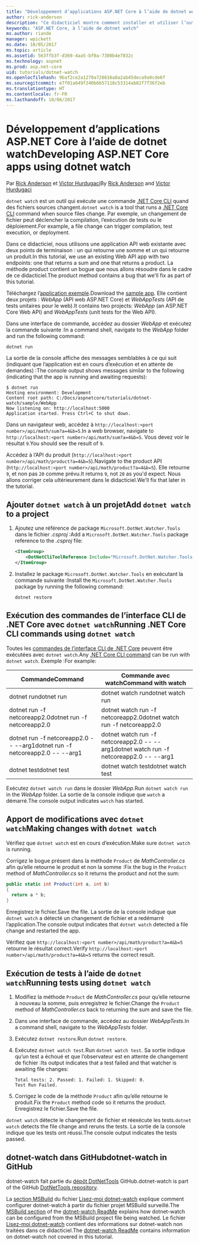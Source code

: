 ```yaml
---
title: "Développement d’applications ASP.NET Core à l’aide de dotnet watch"
author: rick-anderson
description: "Ce didacticiel montre comment installer et utiliser l’outil Observateur de fichiers (dotnet watch) de l’interface de ligne de commande .NET Core dans une application ASP.NET Core."
keywords: "ASP.NET Core, à l’aide de dotnet watch"
ms.author: riande
manager: wpickett
ms.date: 10/05/2017
ms.topic: article
ms.assetid: 563ffb3f-d369-4aa5-bf0a-7300b4e7832c
ms.technology: aspnet
ms.prod: asp.net-core
uid: tutorials/dotnet-watch
ms.openlocfilehash: 9baf2ce2a1270a728616a8a2ab45deca9a9cde6f
ms.sourcegitcommit: e7f01a649f240b6b57118c53314ab82f7f36f2eb
ms.translationtype: HT
ms.contentlocale: fr-FR
ms.lasthandoff: 10/06/2017
---
```

# <a name="developing-aspnet-core-apps-using-dotnet-watch"></a><span data-ttu-id="3f778-104">Développement d’applications ASP.NET Core à l’aide de dotnet watch</span><span class="sxs-lookup"><span data-stu-id="3f778-104">Developing ASP.NET Core apps using dotnet watch</span></span>

<span data-ttu-id="3f778-105">Par [Rick Anderson](https://twitter.com/RickAndMSFT) et [Victor Hurdugaci](https://twitter.com/victorhurdugaci)</span><span class="sxs-lookup"><span data-stu-id="3f778-105">By [Rick Anderson](https://twitter.com/RickAndMSFT) and [Victor Hurdugaci](https://twitter.com/victorhurdugaci)</span></span>

<span data-ttu-id="3f778-106">`dotnet watch` est un outil qui exécute une commande [.NET Core CLI](/dotnet/core/tools) quand des fichiers sources changent.</span><span class="sxs-lookup"><span data-stu-id="3f778-106">`dotnet watch` is a tool that runs a [.NET Core CLI](/dotnet/core/tools) command when source files change.</span></span> <span data-ttu-id="3f778-107">Par exemple, un changement de fichier peut déclencher la compilation, l’exécution de tests ou le déploiement.</span><span class="sxs-lookup"><span data-stu-id="3f778-107">For example, a file change can trigger compilation, test execution, or deployment.</span></span>

<span data-ttu-id="3f778-108">Dans ce didacticiel, nous utilisons une application API web existante avec deux points de terminaison : un qui retourne une somme et un qui retourne un produit.</span><span class="sxs-lookup"><span data-stu-id="3f778-108">In this tutorial, we use an existing Web API app with two endpoints: one that returns a sum and one that returns a product.</span></span> <span data-ttu-id="3f778-109">La méthode product contient un bogue que nous allons résoudre dans le cadre de ce didacticiel.</span><span class="sxs-lookup"><span data-stu-id="3f778-109">The product method contains a bug that we'll fix as part of this tutorial.</span></span>

<span data-ttu-id="3f778-110">Téléchargez l’[application exemple](https://github.com/aspnet/Docs/tree/master/aspnetcore/tutorials/dotnet-watch/sample).</span><span class="sxs-lookup"><span data-stu-id="3f778-110">Download the [sample app](https://github.com/aspnet/Docs/tree/master/aspnetcore/tutorials/dotnet-watch/sample).</span></span> <span data-ttu-id="3f778-111">Elle contient deux projets : *WebApp* (API web ASP.NET Core) et *WebAppTests* (API de tests unitaires pour le web).</span><span class="sxs-lookup"><span data-stu-id="3f778-111">It contains two projects: *WebApp* (an ASP.NET Core Web API) and *WebAppTests* (unit tests for the Web API).</span></span>

<span data-ttu-id="3f778-112">Dans une interface de commande, accédez au dossier *WebApp* et exécutez la commande suivante :</span><span class="sxs-lookup"><span data-stu-id="3f778-112">In a command shell, navigate to the *WebApp* folder and run the following command:</span></span>

```console
dotnet run
```

<span data-ttu-id="3f778-113">La sortie de la console affiche des messages semblables à ce qui suit (indiquant que l’application est en cours d’exécution et en attente de demandes) :</span><span class="sxs-lookup"><span data-stu-id="3f778-113">The console output shows messages similar to the following (indicating that the app is running and awaiting requests):</span></span>

```console
$ dotnet run
Hosting environment: Development
Content root path: C:/Docs/aspnetcore/tutorials/dotnet-watch/sample/WebApp
Now listening on: http://localhost:5000
Application started. Press Ctrl+C to shut down.
```

<span data-ttu-id="3f778-114">Dans un navigateur web, accédez à `http://localhost:<port number>/api/math/sum?a=4&b=5`.</span><span class="sxs-lookup"><span data-stu-id="3f778-114">In a web browser, navigate to `http://localhost:<port number>/api/math/sum?a=4&b=5`.</span></span> <span data-ttu-id="3f778-115">Vous devez voir le résultat `9`.</span><span class="sxs-lookup"><span data-stu-id="3f778-115">You should see the result of `9`.</span></span>

<span data-ttu-id="3f778-116">Accédez à l’API du produit (`http://localhost:<port number>/api/math/product?a=4&b=5`).</span><span class="sxs-lookup"><span data-stu-id="3f778-116">Navigate to the product API (`http://localhost:<port number>/api/math/product?a=4&b=5`).</span></span> <span data-ttu-id="3f778-117">Elle retourne `9`, et non pas `20` comme prévu.</span><span class="sxs-lookup"><span data-stu-id="3f778-117">It returns `9`, not `20` as you'd expect.</span></span> <span data-ttu-id="3f778-118">Nous allons corriger cela ultérieurement dans le didacticiel.</span><span class="sxs-lookup"><span data-stu-id="3f778-118">We'll fix that later in the tutorial.</span></span>

## <a name="add-dotnet-watch-to-a-project"></a><span data-ttu-id="3f778-119">Ajouter `dotnet watch` à un projet</span><span class="sxs-lookup"><span data-stu-id="3f778-119">Add `dotnet watch` to a project</span></span>

1. <span data-ttu-id="3f778-120">Ajoutez une référence de package `Microsoft.DotNet.Watcher.Tools` dans le fichier *.csproj* :</span><span class="sxs-lookup"><span data-stu-id="3f778-120">Add a `Microsoft.DotNet.Watcher.Tools` package reference to the *.csproj* file:</span></span>

    ```xml
    <ItemGroup>
        <DotNetCliToolReference Include="Microsoft.DotNet.Watcher.Tools" Version="2.0.0" />
    </ItemGroup> 
    ```

1. <span data-ttu-id="3f778-121">Installez le package `Microsoft.DotNet.Watcher.Tools` en exécutant la commande suivante :</span><span class="sxs-lookup"><span data-stu-id="3f778-121">Install the `Microsoft.DotNet.Watcher.Tools` package by running the following command:</span></span>
    
    ```console
    dotnet restore
    ```

## <a name="running-net-core-cli-commands-using-dotnet-watch"></a><span data-ttu-id="3f778-122">Exécution des commandes de l’interface CLI de .NET Core avec `dotnet watch`</span><span class="sxs-lookup"><span data-stu-id="3f778-122">Running .NET Core CLI commands using `dotnet watch`</span></span>

<span data-ttu-id="3f778-123">Toutes les [commandes de l’interface CLI de .NET Core](/dotnet/core/tools#cli-commands) peuvent être exécutées avec `dotnet watch`.</span><span class="sxs-lookup"><span data-stu-id="3f778-123">Any [.NET Core CLI command](/dotnet/core/tools#cli-commands) can be run with `dotnet watch`.</span></span> <span data-ttu-id="3f778-124">Exemple :</span><span class="sxs-lookup"><span data-stu-id="3f778-124">For example:</span></span>

| <span data-ttu-id="3f778-125">Commande</span><span class="sxs-lookup"><span data-stu-id="3f778-125">Command</span></span> | <span data-ttu-id="3f778-126">Commande avec watch</span><span class="sxs-lookup"><span data-stu-id="3f778-126">Command with watch</span></span> |
| ---- | ----- |
| <span data-ttu-id="3f778-127">dotnet run</span><span class="sxs-lookup"><span data-stu-id="3f778-127">dotnet run</span></span> | <span data-ttu-id="3f778-128">dotnet watch run</span><span class="sxs-lookup"><span data-stu-id="3f778-128">dotnet watch run</span></span> |
| <span data-ttu-id="3f778-129">dotnet run -f netcoreapp2.0</span><span class="sxs-lookup"><span data-stu-id="3f778-129">dotnet run -f netcoreapp2.0</span></span> | <span data-ttu-id="3f778-130">dotnet watch run -f netcoreapp2.0</span><span class="sxs-lookup"><span data-stu-id="3f778-130">dotnet watch run -f netcoreapp2.0</span></span> |
| <span data-ttu-id="3f778-131">dotnet run -f netcoreapp2.0 -- --arg1</span><span class="sxs-lookup"><span data-stu-id="3f778-131">dotnet run -f netcoreapp2.0 -- --arg1</span></span> | <span data-ttu-id="3f778-132">dotnet watch run -f netcoreapp2.0 -- --arg1</span><span class="sxs-lookup"><span data-stu-id="3f778-132">dotnet watch run -f netcoreapp2.0 -- --arg1</span></span> |
| <span data-ttu-id="3f778-133">dotnet test</span><span class="sxs-lookup"><span data-stu-id="3f778-133">dotnet test</span></span> | <span data-ttu-id="3f778-134">dotnet watch test</span><span class="sxs-lookup"><span data-stu-id="3f778-134">dotnet watch test</span></span> |

<span data-ttu-id="3f778-135">Exécutez `dotnet watch run` dans le dossier *WebApp*.</span><span class="sxs-lookup"><span data-stu-id="3f778-135">Run `dotnet watch run` in the *WebApp* folder.</span></span> <span data-ttu-id="3f778-136">La sortie de la console indique que `watch` a démarré.</span><span class="sxs-lookup"><span data-stu-id="3f778-136">The console output indicates `watch` has started.</span></span>

## <a name="making-changes-with-dotnet-watch"></a><span data-ttu-id="3f778-137">Apport de modifications avec `dotnet watch`</span><span class="sxs-lookup"><span data-stu-id="3f778-137">Making changes with `dotnet watch`</span></span>

<span data-ttu-id="3f778-138">Vérifiez que `dotnet watch` est en cours d’exécution.</span><span class="sxs-lookup"><span data-stu-id="3f778-138">Make sure `dotnet watch` is running.</span></span>

<span data-ttu-id="3f778-139">Corrigez le bogue présent dans la méthode `Product` de *MathController.cs* afin qu’elle retourne le produit et non la somme :</span><span class="sxs-lookup"><span data-stu-id="3f778-139">Fix the bug in the `Product` method of *MathController.cs* so it returns the product and not the sum:</span></span>

```csharp
public static int Product(int a, int b)
{
  return a * b;
} 
```

<span data-ttu-id="3f778-140">Enregistrez le fichier.</span><span class="sxs-lookup"><span data-stu-id="3f778-140">Save the file.</span></span> <span data-ttu-id="3f778-141">La sortie de la console indique que `dotnet watch` a détecté un changement de fichier et a redémarré l’application.</span><span class="sxs-lookup"><span data-stu-id="3f778-141">The console output indicates that `dotnet watch` detected a file change and restarted the app.</span></span>

<span data-ttu-id="3f778-142">Vérifiez que `http://localhost:<port number>/api/math/product?a=4&b=5` retourne le résultat correct.</span><span class="sxs-lookup"><span data-stu-id="3f778-142">Verify `http://localhost:<port number>/api/math/product?a=4&b=5` returns the correct result.</span></span>

## <a name="running-tests-using-dotnet-watch"></a><span data-ttu-id="3f778-143">Exécution de tests à l’aide de `dotnet watch`</span><span class="sxs-lookup"><span data-stu-id="3f778-143">Running tests using `dotnet watch`</span></span>

1. <span data-ttu-id="3f778-144">Modifiez la méthode `Product` de *MathController.cs* pour qu’elle retourne à nouveau la somme, puis enregistrez le fichier.</span><span class="sxs-lookup"><span data-stu-id="3f778-144">Change the `Product` method of *MathController.cs* back to returning the sum and save the file.</span></span>
1. <span data-ttu-id="3f778-145">Dans une interface de commande, accédez au dossier *WebAppTests*.</span><span class="sxs-lookup"><span data-stu-id="3f778-145">In a command shell, navigate to the *WebAppTests* folder.</span></span>
1. <span data-ttu-id="3f778-146">Exécutez `dotnet restore`.</span><span class="sxs-lookup"><span data-stu-id="3f778-146">Run `dotnet restore`.</span></span>
1. <span data-ttu-id="3f778-147">Exécutez `dotnet watch test`.</span><span class="sxs-lookup"><span data-stu-id="3f778-147">Run `dotnet watch test`.</span></span> <span data-ttu-id="3f778-148">Sa sortie indique qu’un test a échoué et que l’observateur est en attente de changement de fichier :</span><span class="sxs-lookup"><span data-stu-id="3f778-148">Its output indicates that a test failed and that watcher is awaiting file changes:</span></span>

     ```console
     Total tests: 2. Passed: 1. Failed: 1. Skipped: 0.
     Test Run Failed.
     ```

1. <span data-ttu-id="3f778-149">Corrigez le code de la méthode `Product` afin qu’elle retourne le produit.</span><span class="sxs-lookup"><span data-stu-id="3f778-149">Fix the `Product` method code so it returns the product.</span></span> <span data-ttu-id="3f778-150">Enregistrez le fichier.</span><span class="sxs-lookup"><span data-stu-id="3f778-150">Save the file.</span></span>

<span data-ttu-id="3f778-151">`dotnet watch` détecte le changement de fichier et réexécute les tests.</span><span class="sxs-lookup"><span data-stu-id="3f778-151">`dotnet watch` detects the file change and reruns the tests.</span></span> <span data-ttu-id="3f778-152">La sortie de la console indique que les tests ont réussi.</span><span class="sxs-lookup"><span data-stu-id="3f778-152">The console output indicates the tests passed.</span></span>

## <a name="dotnet-watch-in-github"></a><span data-ttu-id="3f778-153">dotnet-watch dans GitHub</span><span class="sxs-lookup"><span data-stu-id="3f778-153">dotnet-watch in GitHub</span></span>

<span data-ttu-id="3f778-154">dotnet-watch fait partie du [dépôt DotNetTools](https://github.com/aspnet/DotNetTools/tree/dev/src/Microsoft.DotNet.Watcher.Tools) GitHub.</span><span class="sxs-lookup"><span data-stu-id="3f778-154">dotnet-watch is part of the GitHub [DotNetTools repository](https://github.com/aspnet/DotNetTools/tree/dev/src/Microsoft.DotNet.Watcher.Tools).</span></span>

<span data-ttu-id="3f778-155">La [section MSBuild](https://github.com/aspnet/DotNetTools/blob/dev/src/Microsoft.DotNet.Watcher.Tools/README.md#msbuild) du fichier [Lisez-moi dotnet-watch](https://github.com/aspnet/DotNetTools/blob/dev/src/Microsoft.DotNet.Watcher.Tools/README.md) explique comment configurer dotnet-watch à partir du fichier projet MSBuild surveillé.</span><span class="sxs-lookup"><span data-stu-id="3f778-155">The [MSBuild section](https://github.com/aspnet/DotNetTools/blob/dev/src/Microsoft.DotNet.Watcher.Tools/README.md#msbuild) of the [dotnet-watch ReadMe](https://github.com/aspnet/DotNetTools/blob/dev/src/Microsoft.DotNet.Watcher.Tools/README.md) explains how dotnet-watch can be configured from the MSBuild project file being watched.</span></span> <span data-ttu-id="3f778-156">Le fichier [Lisez-moi dotnet-watch](https://github.com/aspnet/DotNetTools/blob/dev/src/Microsoft.DotNet.Watcher.Tools/README.md) contient des informations sur dotnet-watch non traitées dans ce didacticiel.</span><span class="sxs-lookup"><span data-stu-id="3f778-156">The [dotnet-watch ReadMe](https://github.com/aspnet/DotNetTools/blob/dev/src/Microsoft.DotNet.Watcher.Tools/README.md) contains information on dotnet-watch not covered in this tutorial.</span></span>
